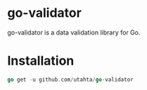 # go-validator

go-validator is a data validation library for Go.

# Installation

```go
go get -u github.com/utahta/go-validator
```
